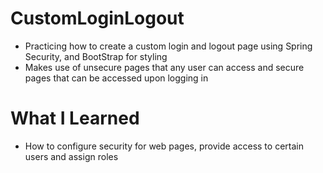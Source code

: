 # CustomLoginLogout

* Practicing how to create a custom login and logout page using Spring Security, and BootStrap for styling
* Makes use of unsecure pages that any user can access and secure pages that can be accessed upon logging in

# What I Learned

* How to configure security for web pages, provide access to certain users and assign roles
